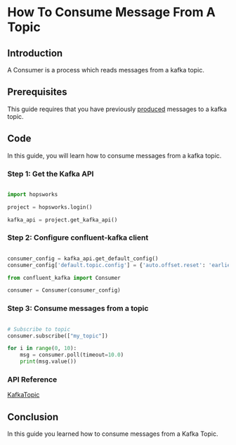 # How To Consume Message From A Topic

## Introduction

A Consumer is a process which reads messages from a kafka topic.

## Prerequisites

This guide requires that you have previously [produced](produce_messages.md) messages to a kafka topic.

## Code

In this guide, you will learn how to consume messages from a kafka topic.

### Step 1: Get the Kafka API

```python

import hopsworks

project = hopsworks.login()

kafka_api = project.get_kafka_api()

```

### Step 2: Configure confluent-kafka client

```python

consumer_config = kafka_api.get_default_config()
consumer_config['default.topic.config'] = {'auto.offset.reset': 'earliest'}

from confluent_kafka import Consumer

consumer = Consumer(consumer_config)

```

### Step 3: Consume messages from a topic

```python

# Subscribe to topic
consumer.subscribe(["my_topic"])

for i in range(0, 10):
    msg = consumer.poll(timeout=10.0)
    print(msg.value())

```

### API Reference

[KafkaTopic](https://docs.hopsworks.ai/hopsworks-api/dev/generated/api/kafka_topic/)

## Conclusion

In this guide you learned how to consume messages from a Kafka Topic.